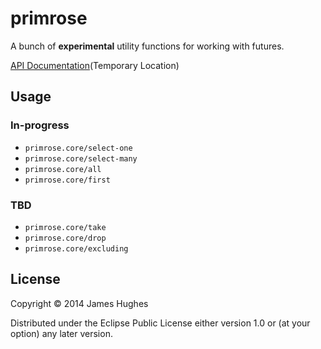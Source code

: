 # primrose

A bunch of __experimental__ utility functions for working with futures.

[API Documentation](https://rawgit.com/kouphax/primrose/master/doc/index.html)(Temporary Location)

## Usage

### In-progress

- `primrose.core/select-one`
- `primrose.core/select-many`
- `primrose.core/all`
- `primrose.core/first`

### TBD

- `primrose.core/take`
- `primrose.core/drop`
- `primrose.core/excluding`

## License

Copyright © 2014 James Hughes

Distributed under the Eclipse Public License either version 1.0 or (at
your option) any later version.
